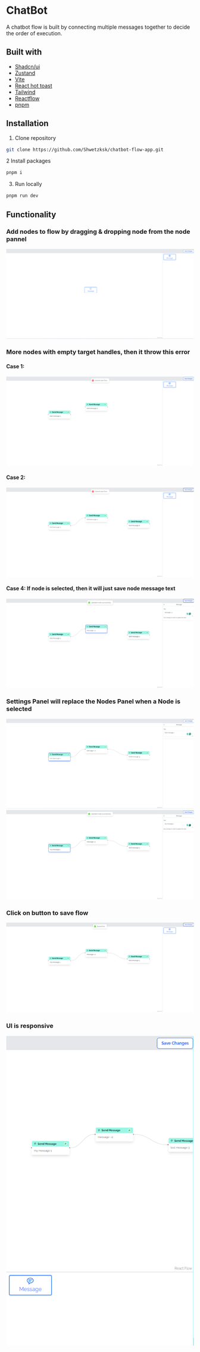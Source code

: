 # ChatBot

A chatbot flow is built by connecting multiple messages together to decide the
order of execution.

## Built with

- [Shadcn/ui](https://ui.shadcn.com/)
- [Zustand](https://zustand-demo.pmnd.rs/)
- [Vite](https://vitejs.dev/guide/)
- [React hot toast](https://react-hot-toast.com/docs)
- [Tailwind](https://tailwindcss.com/)
- [Reactflow](https://reactflow.dev/)
- [pnpm](https://pnpm.io/)

## Installation

1.  Clone repository

```bash
git clone https://github.com/Shwetzksk/chatbot-flow-app.git
```

2 Install packages

```bash
pnpm i
```

3.  Run locally

```bash
pnpm run dev
```

## Functionality

### Add nodes to flow by dragging & dropping node from the node pannel

![alt text](image.png)

### More nodes with empty target handles, then it throw this error

#### Case 1:

![alt text](image-1.png)

#### Case 2:

![alt text](image-2.png)

#### Case 4: If node is selected, then it will just save node message text

![alt text](image-3.png)

### Settings Panel will replace the Nodes Panel when a Node is selected

![alt text](image-4.png)
![alt text](image-5.png)

### Click on button to save flow

![alt text](image-6.png)

### UI is responsive

![alt text](image-7.png)
